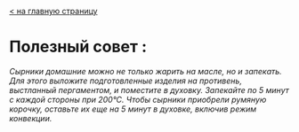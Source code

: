 [ < на главную страницу](./readme.md)


# Полезный совет :

  
  *Сырники домашние можно не только жарить на масле, но и запекать. Для этого выложите подготовленные изделия на противень, выстланный пергаментом, и поместите в духовку. Запекайте по 5 минут с каждой стороны при 200°С. Чтобы сырники приобрели румяную корочку, оставьте их еще на 5 минут в духовке, включив режим конвекции.*


  
